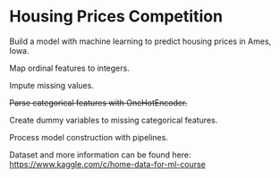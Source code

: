 # Housing Prices Competition

Build a model with machine learning to predict housing prices in Ames, Iowa.

Map ordinal features to integers.

Impute missing values.

~~Parse categorical features with OneHotEncoder.~~

Create dummy variables to missing categorical features.

Process model construction with pipelines.

Dataset and more information can be found here: https://www.kaggle.com/c/home-data-for-ml-course